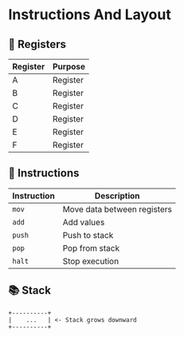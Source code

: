 # Instructions And Layout
## 📝 Registers
| Register | Purpose |
|----------|---------|
| A | Register |
| B | Register |
| C | Register |
| D | Register |
| E | Register |
| F | Register |

## 🔧 Instructions
| Instruction | Description |
|-------------|-------------|
| `mov` | Move data between registers |
| `add` | Add values |
| `push` | Push to stack |
| `pop` | Pop from stack |
| `halt` | Stop execution |

## 📚 Stack
```
+----------+
|    ...   | <- Stack grows downward
+----------+
```